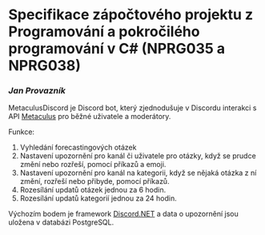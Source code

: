 # Specifikace zápočtového projektu z Programování a pokročilého programování v C# (NPRG035 a NPRG038)
### *Jan Provazník*

MetaculusDiscord je Discord bot, který zjednodušuje v Discordu interakci s API [Metaculus](https://www.metaculus.com) pro běžné uživatele a moderátory.

Funkce:
1. Vyhledání forecastingových otázek
2. Nastavení upozornění pro kanál či uživatele pro otázky, když se prudce změní nebo rozřeší, pomocí příkazů a emoji.
3. Nastavení upozornění pro kanál na kategorii, když se nějaká otázka z ní změní, rozřeší nebo přibyde, pomocí příkazů.
4. Rozesílání updatů otázek jednou za 6 hodin.
5. Rozesílání updatů kategorií jednou za 24 hodin.

Výchozím bodem je framework [Discord.NET](https://discordnet.dev/index.html) a data o upozornění jsou uložena v databázi PostgreSQL.